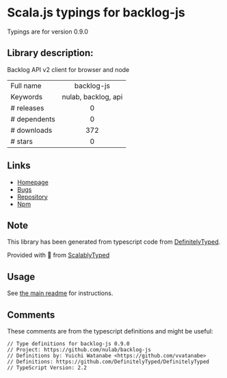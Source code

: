 
# Scala.js typings for backlog-js

Typings are for version 0.9.0

## Library description:
Backlog API v2 client for browser and node

|                    |                 |
| ------------------ | :-------------: |
| Full name          | backlog-js |
| Keywords           | nulab, backlog, api |
| # releases         | 0 |
| # dependents       | 0 |
| # downloads        | 372 |
| # stars            | 0 |

## Links
- [Homepage](https://github.com/nulab/backlog-js#readme)
- [Bugs](https://github.com/nulab/backlog-js/issues)
- [Repository](https://github.com/nulab/backlog-js)
- [Npm](https://www.npmjs.com/package/backlog-js)
    


## Note
This library has been generated from typescript code from [DefinitelyTyped](https://definitelytyped.org).

Provided with :purple_heart: from [ScalablyTyped](https://github.com/oyvindberg/ScalablyTyped)

## Usage
See [the main readme](../../readme.md) for instructions.

## Comments

These comments are from the typescript definitions and might be useful:
```
// Type definitions for backlog-js 0.9.0
// Project: https://github.com/nulab/backlog-js
// Definitions by: Yuichi Watanabe <https://github.com/vvatanabe>
// Definitions: https://github.com/DefinitelyTyped/DefinitelyTyped
// TypeScript Version: 2.2

```

